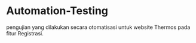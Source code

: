 # Automation-Testing
pengujian yang dilakukan secara otomatisasi untuk website Thermos pada fitur Registrasi.
